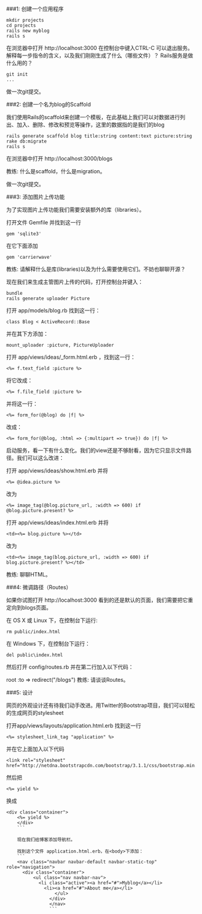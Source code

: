 
###1: 创建一个应用程序
```
mkdir projects
cd projects
rails new myblog
rails s
```

在浏览器中打开 http://localhost:3000
在控制台中键入CTRL-C 可以退出服务。
解释每一步指令的含义，以及我们刚刚生成了什么（哪些文件）？ Rails服务是做什么用的？

```
git init
...
```
做一次git提交。


###2: 创建一个名为blog的Scaffold

我们使用Rails的scaffold来创建一个模板，在此基础上我们可以对数据进行列出、加入、删除、修改和预览等操作，这里的数据指的是我们的blog

```
rails generate scaffold blog title:string content:text picture:string
rake db:migrate
rails s
```
在浏览器中打开 http://localhost:3000/blogs

教练: 什么是scaffold，什么是migration。

做一次git提交。

###3: 添加图片上传功能

为了实现图片上传功能我们需要安装额外的库（libraries）。

打开文件 Gemfile 并找到这一行
```
gem 'sqlite3'
```
在它下面添加
```
gem 'carrierwave'
```
教练: 请解释什么是库(libraries)以及为什么需要使用它们。不妨也聊聊开源？

现在我们来生成主管图片上传的代码，打开控制台并键入：
```
bundle
rails generate uploader Picture
```
打开 app/models/blog.rb 找到这一行：
```
class Blog < ActiveRecord::Base
```
并在其下方添加：
```
mount_uploader :picture, PictureUploader
```
打开 app/views/ideas/_form.html.erb ，找到这一行：
```
<%= f.text_field :picture %>
```
将它改成：
```
<%= f.file_field :picture %>
```
并将这一行：
```
<%= form_for(@blog) do |f| %>
```
改成：
```
<%= form_for(@blog, :html => {:multipart => true}) do |f| %>
```
启动服务，看一下有什么变化。我们的view还是不够耐看，因为它只显示文件路径。我们可以这么改进：

打开 app/views/ideas/show.html.erb 并将
```
<%= @idea.picture %>
```
改为
```
<%= image_tag(@blog.picture_url, :width => 600) if @blog.picture.present? %>
```

打开 app/views/ideas/index.html.erb 并将
```
<td><%= blog.picture %></td>
```
改为
```
<td><%= image_tag(blog.picture_url, :width => 600) if blog.picture.present? %></td>
```
教练: 聊聊HTML。

###4: 微调路径（Routes）

如果你试图打开 http://localhost:3000 看到的还是默认的页面，我们需要把它重定向到blogs页面。

在 OS X 或 Linux 下，在控制台下运行:
```
rm public/index.html
```
在 Windows 下，在控制台下运行：
```
del public\index.html
```
然后打开 config/routes.rb 并在第二行加入以下代码：

root :to => redirect("/blogs")
教练: 请谈谈Routes。

###5: 设计

网页的外观设计还有待我们动手改进。用Twitter的Bootstrap项目，我们可以轻松的生成网页的stylesheet

打开app/views/layouts/application.html.erb 找到这一行
```
<%= stylesheet_link_tag "application" %>
```
并在它上面加入以下代码
```
<link rel="stylesheet" href="http://netdna.bootstrapcdn.com/bootstrap/3.1.1/css/bootstrap.min.css">
```

然后把
```
<%= yield %>
```
换成
```
<div class="container">
    <%= yield %>
    </div>
    ```

    现在我们给博客添加导航栏。

    找到这个文件 application.html.erb，在<body>下添加：
    ```
    <nav class="navbar navbar-default navbar-static-top" role="navigation">
      <div class="container">
          <ul class="nav navbar-nav">
	        <li class="active"><a href="#">Myblog</a></li>
		      <li><a href="#">About me</a></li>
		          </ul>
			    </div>
			    </nav>
			    ```

